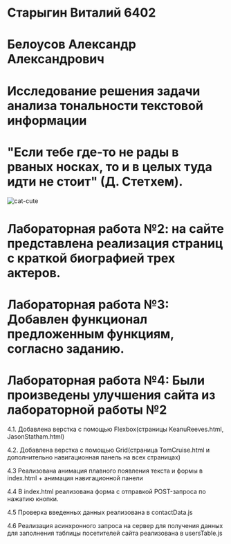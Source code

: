 # Старыгин Виталий 6402

# Белоусов Александр Александрович

# Исследование решения задачи анализа тональности текстовой информации

# "Если тебе где-то не рады в рваных носках, то и в целых туда идти не стоит" (Д. Стетхем).

![cat-cute](https://github.com/user-attachments/assets/80b4a45f-cd09-4e0f-8847-82746a74d81a)

# Лабораторная работа №2: на сайте представлена реализация страниц с краткой биографией трех актеров.

# Лабораторная работа №3: Добавлен функционал предложенным функциям, согласно заданию.

# Лабораторная работа №4: Были произведены улучшения сайта из лабораторной работы №2
4.1. Добавлена верстка с помощью Flexbox(страницы KeanuReeves.html, JasonStatham.html)

4.2. Добавлена верстка с помощью Grid(страница TomCruise.html и дополнительно навигационная панель на всех страницах)

4.3 Реализована анимация плавного появления текста и формы в index.html + анимация навигационной панели

4.4 В index.html реализована форма с отправкой POST-запроса по нажатию кнопки.

4.5 Проверка введенных данных реализована в contactData.js

4.6 Реализация асинхронного запроса на сервер для получения данных для заполнения таблицы посетителей сайта реализована в usersTable.js

